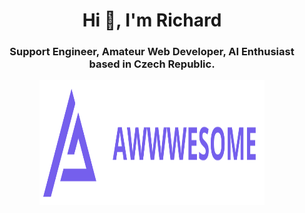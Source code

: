 <h1 align="center">Hi 👋, I'm Richard</h1>
<h3 align="center">Support Engineer, Amateur Web Developer, AI Enthusiast based in Czech Republic.</h3>

<p href="https://awwwesome.cz" align="center">
  <img width="360" height="200" src="awwwesome_logo.png">
</p>
